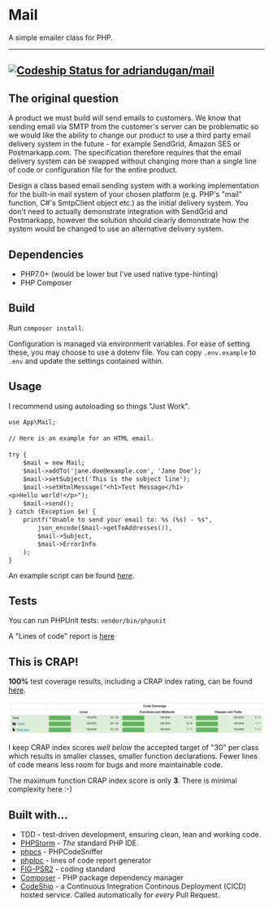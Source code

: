 # Mail

A simple emailer class for PHP.

---
[ ![Codeship Status for adriandugan/mail](https://app.codeship.com/projects/244c0c80-aa13-0135-4654-425e3af4c55d/status?branch=master)](https://app.codeship.com/projects/256450)
---

## The original question

A product we must build will send emails to customers. We know that sending email via SMTP from the customer's server can be problematic so we would like the ability to change our product to use a third party email delivery system in the future - for example SendGrid, Amazon SES or Postmarkapp.com. The specification therefore requires that the email delivery system can be swapped without changing more than a single line of code or configuration file for the entire product.
 
Design a class based email sending system with a working implementation for the built-in mail system of your chosen platform (e.g. PHP's "mail" function, C#'s SmtpClient object etc.) as the initial delivery system. You don't need to actually demonstrate integration with SendGrid and Postmarkapp, however the solution should clearly demonstrate how the system would be changed to use an alternative delivery system.

## Dependencies

* PHP7.0+ (would be lower but I've used native type-hinting)
* PHP Composer

## Build

Run `composer install`.

Configuration is managed via environment variables. For ease of setting these, you may choose to use a dotenv file. You can copy `.env.example` to `.env` and update the settings contained within.

## Usage

I recommend using autoloading so things "Just Work".

```
use App\Mail;

// Here is an example for an HTML email.

try {
    $mail = new Mail;
    $mail->addTo('jane.doe@example.com', 'Jane Doe');
    $mail->setSubject('This is the subject line');
    $mail->setHtmlMessage("<h1>Test Message</h1>
<p>Hello world!</p>");
    $mail->send();
} catch (Exception $e) {
    printf("Unable to send your email to: %s (%s) - %s",
        json_encode($mail->getToAddresses()),
        $mail->Subject,
        $mail->ErrorInfo
    );
}
```

An example script can be found [here](script.php).

## Tests

You can run PHPUnit tests: `vendor/bin/phpunit`

A "Lines of code" report is [here](https://adriandugan.github.io/mail/coverage/lines_of_code.txt)

## This is CRAP!

**100%** test coverage results, including a CRAP index rating, can be found [here](https://adriandugan.github.io/mail/coverage/).

![Code coverage overview](images/coverage_overview.png)

I keep CRAP index scores _well below_ the accepted target of "30" per class which results in smaller classes, smaller function declarations. Fewer lines of code means less room for bugs and more maintainable code.

The maximum function CRAP index score is only **3**. There is minimal complexity here :-)

## Built with...

* TDD - test-driven development, ensuring clean, lean and working code.
* [PHPStorm](https://www.jetbrains.com/phpstorm/) - _The_ standard PHP IDE.
* [phpcs](https://github.com/squizlabs/PHP_CodeSniffer) - PHPCodeSniffer
* [phploc](https://github.com/sebastianbergmann/phploc) - lines of code report generator
* [FIG-PSR2](https://github.com/php-fig/fig-standards/blob/master/accepted/PSR-2-coding-style-guide.md) - coding standard 
* [Composer](https://getcomposer.org/) - PHP package dependency manager
* [CodeShip](https://codeship.com/) - a Continuous Integration Continous Deployment (CICD) hosted service. Called automatically for _every_ Pull Request.
